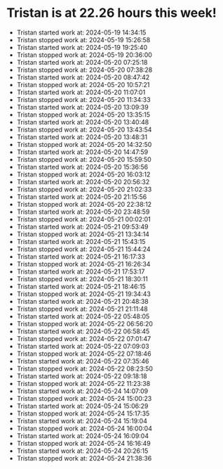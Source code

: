 # Tristan is at 22.26 hours this week!
* Tristan started work at: 2024-05-19 14:34:15
* Tristan stopped work at: 2024-05-19 15:26:58
* Tristan started work at: 2024-05-19 19:25:40
* Tristan stopped work at: 2024-05-19 20:36:00
* Tristan started work at: 2024-05-20 07:25:18
* Tristan stopped work at: 2024-05-20 07:38:28
* Tristan started work at: 2024-05-20 08:47:42
* Tristan stopped work at: 2024-05-20 10:57:21
* Tristan started work at: 2024-05-20 11:07:01
* Tristan stopped work at: 2024-05-20 11:34:33
* Tristan started work at: 2024-05-20 13:09:39
* Tristan stopped work at: 2024-05-20 13:35:15
* Tristan started work at: 2024-05-20 13:40:48
* Tristan stopped work at: 2024-05-20 13:43:54
* Tristan started work at: 2024-05-20 13:48:31
* Tristan stopped work at: 2024-05-20 14:32:50
* Tristan started work at: 2024-05-20 14:47:59
* Tristan stopped work at: 2024-05-20 15:59:50
* Tristan started work at: 2024-05-20 15:36:56
* Tristan stopped work at: 2024-05-20 16:03:12
* Tristan started work at: 2024-05-20 20:56:32
* Tristan stopped work at: 2024-05-20 21:02:33
* Tristan started work at: 2024-05-20 21:15:56
* Tristan stopped work at: 2024-05-20 22:38:12
* Tristan started work at: 2024-05-20 23:48:59
* Tristan stopped work at: 2024-05-21 00:02:01
* Tristan started work at: 2024-05-21 09:53:49
* Tristan stopped work at: 2024-05-21 13:34:14
* Tristan started work at: 2024-05-21 15:43:15
* Tristan stopped work at: 2024-05-21 15:44:24
* Tristan started work at: 2024-05-21 16:17:33
* Tristan stopped work at: 2024-05-21 16:26:34
* Tristan started work at: 2024-05-21 17:53:17
* Tristan stopped work at: 2024-05-21 18:30:11
* Tristan started work at: 2024-05-21 18:46:15
* Tristan stopped work at: 2024-05-21 19:34:43
* Tristan started work at: 2024-05-21 20:48:38
* Tristan stopped work at: 2024-05-21 21:11:48
* Tristan started work at: 2024-05-22 05:48:05
* Tristan stopped work at: 2024-05-22 06:56:20
* Tristan started work at: 2024-05-22 06:58:45
* Tristan stopped work at: 2024-05-22 07:01:47
* Tristan started work at: 2024-05-22 07:09:03
* Tristan stopped work at: 2024-05-22 07:18:46
* Tristan started work at: 2024-05-22 07:35:46
* Tristan stopped work at: 2024-05-22 08:23:50
* Tristan started work at: 2024-05-22 09:18:18
* Tristan stopped work at: 2024-05-22 11:23:38
* Tristan started work at: 2024-05-24 14:07:09
* Tristan stopped work at: 2024-05-24 15:00:23
* Tristan started work at: 2024-05-24 15:06:29
* Tristan stopped work at: 2024-05-24 15:17:35
* Tristan started work at: 2024-05-24 15:19:04
* Tristan stopped work at: 2024-05-24 16:00:04
* Tristan started work at: 2024-05-24 16:09:04
* Tristan stopped work at: 2024-05-24 16:16:49
* Tristan started work at: 2024-05-24 20:26:15
* Tristan stopped work at: 2024-05-24 21:38:36
